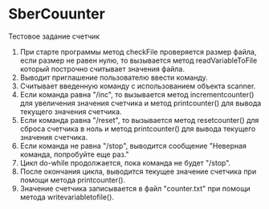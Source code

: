 # SberCouunter
Тестовое задание счетчик
1. При  старте программы метод checkFile проверяется размер файла, если размер не равен нулю, то вызывается метод readVariableToFile который построчно считывает значения файла.
2.  Выводит приглашение пользователю ввести команду.
3. Считывает введенную команду с использованием объекта scanner.
4. Если команда равна "/inc", то вызывается метод incrementcounter() для увеличения значения счетчика и метод printcounter() для вывода текущего значения счетчика.
5. Если команда равна "/reset", то вызывается метод resetcounter() для сброса счетчика в ноль и метод printcounter() для вывода текущего значения счетчика.
6. Если команда не равна "/stop", выводится сообщение "Неверная команда, попробуйте еще раз."
7. Цикл do-while продолжается, пока команда не будет "/stop".
8. После окончания цикла, выводится текущее значение счетчика при помощи метода printcounter().
9. Значение счетчика записывается в файл "counter.txt" при помощи метода writevariabletofile().
   

